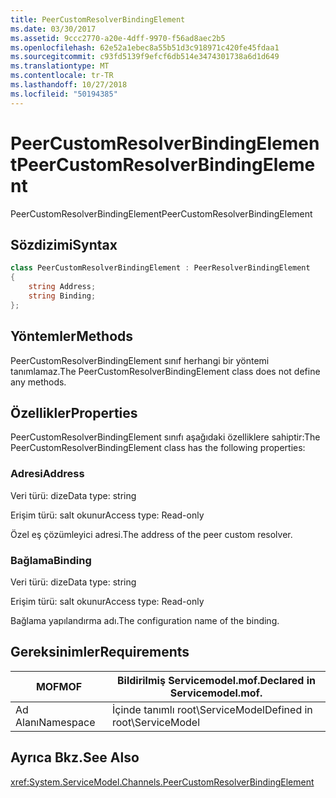 ```yaml
---
title: PeerCustomResolverBindingElement
ms.date: 03/30/2017
ms.assetid: 9ccc2770-a20e-4dff-9970-f56ad8aec2b5
ms.openlocfilehash: 62e52a1ebec8a55b51d3c918971c420fe45fdaa1
ms.sourcegitcommit: c93fd5139f9efcf6db514e3474301738a6d1d649
ms.translationtype: MT
ms.contentlocale: tr-TR
ms.lasthandoff: 10/27/2018
ms.locfileid: "50194385"
---
```

# <a name="peercustomresolverbindingelement"></a><span data-ttu-id="3ee65-102">PeerCustomResolverBindingElement</span><span class="sxs-lookup"><span data-stu-id="3ee65-102">PeerCustomResolverBindingElement</span></span>
<span data-ttu-id="3ee65-103">PeerCustomResolverBindingElement</span><span class="sxs-lookup"><span data-stu-id="3ee65-103">PeerCustomResolverBindingElement</span></span>  
  
## <a name="syntax"></a><span data-ttu-id="3ee65-104">Sözdizimi</span><span class="sxs-lookup"><span data-stu-id="3ee65-104">Syntax</span></span>  
```csharp
class PeerCustomResolverBindingElement : PeerResolverBindingElement
{  
    string Address;
    string Binding;
};
```  
  
## <a name="methods"></a><span data-ttu-id="3ee65-105">Yöntemler</span><span class="sxs-lookup"><span data-stu-id="3ee65-105">Methods</span></span>  
 <span data-ttu-id="3ee65-106">PeerCustomResolverBindingElement sınıf herhangi bir yöntemi tanımlamaz.</span><span class="sxs-lookup"><span data-stu-id="3ee65-106">The PeerCustomResolverBindingElement class does not define any methods.</span></span>  
  
## <a name="properties"></a><span data-ttu-id="3ee65-107">Özellikler</span><span class="sxs-lookup"><span data-stu-id="3ee65-107">Properties</span></span>  
 <span data-ttu-id="3ee65-108">PeerCustomResolverBindingElement sınıfı aşağıdaki özelliklere sahiptir:</span><span class="sxs-lookup"><span data-stu-id="3ee65-108">The PeerCustomResolverBindingElement class has the following properties:</span></span>  
  
### <a name="address"></a><span data-ttu-id="3ee65-109">Adresi</span><span class="sxs-lookup"><span data-stu-id="3ee65-109">Address</span></span>  
 <span data-ttu-id="3ee65-110">Veri türü: dize</span><span class="sxs-lookup"><span data-stu-id="3ee65-110">Data type: string</span></span>  
  
 <span data-ttu-id="3ee65-111">Erişim türü: salt okunur</span><span class="sxs-lookup"><span data-stu-id="3ee65-111">Access type: Read-only</span></span>  
  
 <span data-ttu-id="3ee65-112">Özel eş çözümleyici adresi.</span><span class="sxs-lookup"><span data-stu-id="3ee65-112">The address of the peer custom resolver.</span></span>  
  
### <a name="binding"></a><span data-ttu-id="3ee65-113">Bağlama</span><span class="sxs-lookup"><span data-stu-id="3ee65-113">Binding</span></span>  
 <span data-ttu-id="3ee65-114">Veri türü: dize</span><span class="sxs-lookup"><span data-stu-id="3ee65-114">Data type: string</span></span>  
  
 <span data-ttu-id="3ee65-115">Erişim türü: salt okunur</span><span class="sxs-lookup"><span data-stu-id="3ee65-115">Access type: Read-only</span></span>  
  
 <span data-ttu-id="3ee65-116">Bağlama yapılandırma adı.</span><span class="sxs-lookup"><span data-stu-id="3ee65-116">The configuration name of the binding.</span></span>  
  
## <a name="requirements"></a><span data-ttu-id="3ee65-117">Gereksinimler</span><span class="sxs-lookup"><span data-stu-id="3ee65-117">Requirements</span></span>  
  
|<span data-ttu-id="3ee65-118">MOF</span><span class="sxs-lookup"><span data-stu-id="3ee65-118">MOF</span></span>|<span data-ttu-id="3ee65-119">Bildirilmiş Servicemodel.mof.</span><span class="sxs-lookup"><span data-stu-id="3ee65-119">Declared in Servicemodel.mof.</span></span>|  
|---------|-----------------------------------|  
|<span data-ttu-id="3ee65-120">Ad Alanı</span><span class="sxs-lookup"><span data-stu-id="3ee65-120">Namespace</span></span>|<span data-ttu-id="3ee65-121">İçinde tanımlı root\ServiceModel</span><span class="sxs-lookup"><span data-stu-id="3ee65-121">Defined in root\ServiceModel</span></span>|  
  
## <a name="see-also"></a><span data-ttu-id="3ee65-122">Ayrıca Bkz.</span><span class="sxs-lookup"><span data-stu-id="3ee65-122">See Also</span></span>  
 <xref:System.ServiceModel.Channels.PeerCustomResolverBindingElement>
